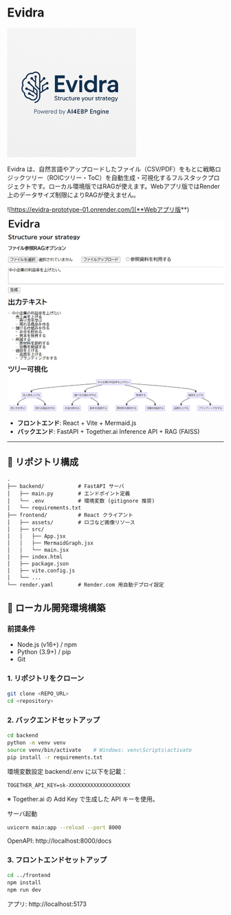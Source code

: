 # Evidra
<img src="frontend/assets/logo.png" width="300">

Evidra は、自然言語やアップロードしたファイル（CSV/PDF）をもとに戦略ロジックツリー（ROICツリー・ToC）を自動生成・可視化するフルスタックプロジェクトです。ローカル環境版ではRAGが使えます。Webアプリ版ではRender上のデータサイズ制限によりRAGが使えません。

![https://evidra-prototype-01.onrender.com/](**Webアプリ版**)

![output_image](frontend/assets/output_image.png)

- **フロントエンド**: React + Vite + Mermaid.js  
- **バックエンド**: FastAPI + Together.ai Inference API + RAG (FAISS)

---

## 📂 リポジトリ構成

```text
.
├── backend/           # FastAPI サーバ
│   ├── main.py        # エンドポイント定義
│   └── .env           # 環境変数 (gitignore 推奨)
│   └── requirements.txt 
├── frontend/          # React クライアント
│   ├── assets/        # ロゴなど画像リソース
│   ├── src/
│   │   ├── App.jsx
│   │   ├── MermaidGraph.jsx
│   │   └── main.jsx
│   ├── index.html
│   ├── package.json
│   ├── vite.config.js
│   └── ...
└── render.yaml        # Render.com 用自動デプロイ設定
```
## 🚀 ローカル開発環境構築

### 前提条件
- Node.js (v16+) / npm  
- Python (3.9+) / pip  
- Git  

### 1. リポジトリをクローン
```bash
git clone <REPO_URL>
cd <repository>
```
### 2. バックエンドセットアップ
```bash
cd backend
python -m venv venv
source venv/bin/activate    # Windows: venv\Scripts\activate
pip install -r requirements.txt
```

環境変数設定
backend/.env に以下を記載：
```dotenv
TOGETHER_API_KEY=sk-XXXXXXXXXXXXXXXXXXXX
```
※ Together.ai の Add Key で生成した API キーを使用。

サーバ起動
```bash
uvicorn main:app --reload --port 8000
```
OpenAPI: http://localhost:8000/docs

### 3. フロントエンドセットアップ
```bash
cd ../frontend
npm install
npm run dev
```
アプリ: http://localhost:5173
